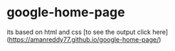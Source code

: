 # google-home-page
its based on html and css 
[to see the output click here] (https://amanreddy77.github.io/google-home-page/)
